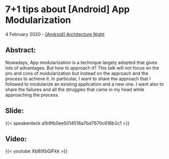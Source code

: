 # 7+1 tips about [Android] App Modularization


4 February 2020 - [[Android] Architecture Night](https://www.meetup.com/it-IT/GDG-Venezia/events/268216527/)

## Abstract:
Nowadays, App modularization is a technique largely adopted that gives lots of advantages. But how to approach it?
This talk will not focus on the pro and cons of modularization but instead on the approach and the process to achieve it. In particular, I want to share the approach that I followed to modularize an existing application and a new one. I want also to share the failures and all the struggles that came in my head while approaching the process.

## Slide:

{{< speakerdeck a1b9fb0ee5014516a7bd7670c616b2c1 >}}

## Video:

{{< youtube XbBIXbQIFkk >}}


